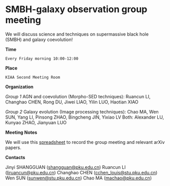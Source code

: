 # SMBH-galaxy observation group meeting

  We will discuss science and techniques on supermassive black hole (SMBH) and galaxy coevolution!
  

**Time**

    Every Friday morning 10:00-12:00

**Place**

    KIAA Second Meeting Room
    

**Organization**

*Group 1* AGN and coevolution (Morpho-SED techniques): Ruancun LI, Changhao CHEN, Rong DU, Jiwei LIAO, Yilin LUO, Haotian XIAO

*Group 2* Galaxy evolution (Image processing techniques): Chao MA, Wen SUN, Yang LI, Pinsong ZHAO, Bingcheng JIN, Yixiao LV
Both: Alexander LU, Kunyao ZHAO, Jianyuan LUO



**Meeting Notes**

We will use this [spreadsheet](https://docs.google.com/spreadsheets/d/1fz-W2Ac-BEfjz54FO0OJxZ6Q9x-fVJni0cS5_LmZP-s/edit?usp=sharing) to record the group meeting and relevant arXiv papers.


**Contacts**

Jinyi SHANGGUAN (shangguan@pku.edu.cn)
Ruancun LI (liruancun@pku.edu.cn)
Changhao CHEN (cchen_louis@stu.pku.edu.cn)
Wen SUN (sunwen@stu.pku.edu.cn)
Chao MA (machao@pku.edu.cn)
